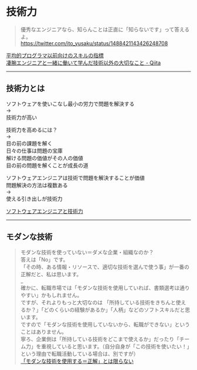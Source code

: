 # 技術力

>優秀なエンジニアなら、知らんことは正直に「知らないです」って答えるよ。  
<https://twitter.com/ito_yusaku/status/1488421143426248708>

[平均的プログラマ以前向けのスキルの指標](https://satob.hatenablog.com/entry/2018/10/26/012245)  
[凄腕エンジニアと一緒に働いて学んだ技術以外の大切なこと - Qiita](https://qiita.com/TairaNozawa/items/59c6ef170fe3a2c4d910)  

---

## 技術力とは

ソフトウェアを使いこなし最小の労力で問題を解決する  
→  
技術力が高い  

技術力を高めるには？  
→  
目の前の課題を解く  
日々の仕事は問題の宝庫  
解ける問題の価値がその人の価値  
目の前の問題を解くことが成長の道  

ソフトウェアエンジニアは技術で問題を解決することが価値  
問題解決の方法は複数ある  
→  
使える引き出しが技術力  

[ソフトウェアエンジニアと技術力](https://speakerdeck.com/soudai/developer-lifework)  

---

## モダンな技術

>モダンな技術を使っていない＝ダメな企業・組織なのか？  
答えは「No」です。  
「その時、ある情報・リソースで、適切な技術を選んで使う事」が一番の正解だと、私は思います。  
_  
確かに、転職市場では「モダンな技術を使用していれば、書類選考は通りやすい」かもしれません。  
ですが、それよりもっと大切なのは 「所持している技術をきちんと使えるか？」「どのくらいの経験があるか」「人柄」などのソフトスキルだと思います。  
ですので「モダンな技術を使用していないから、転職ができない」ということはありません。  
寧ろ、企業側は「所持している技術をどこまで使えるか」だったり「チーム力」を重視していると思います。（自分自身が「この技術を使いたい！」という理由で転職活動している場合は、別ですが）  
[「モダンな技術を使用する＝正解」とは限らない](https://zenn.dev/kageko/articles/57ac42c2cee4d9c3742d)  
